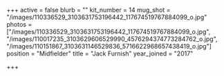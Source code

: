 +++
active = false
blurb = ""
kit_number = 14
mug_shot = "/images/110336529_3103631753196442_117674519767884099_o.jpg"
photos = ["/images/110336529_3103631753196442_117674519767884099_o.jpg", "/images/110017235_3103629606529990_4576294374773284762_o.jpg", "/images/110151867_3103631146529836_5716622968657438419_o.jpg"]
position = "Midfielder"
title = "Jack Furnish"
year_joined = "2017"

+++
